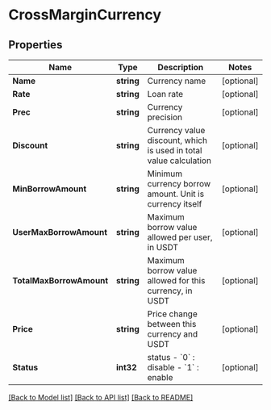 # CrossMarginCurrency

## Properties

Name | Type | Description | Notes
------------ | ------------- | ------------- | -------------
**Name** | **string** | Currency name | [optional] 
**Rate** | **string** | Loan rate | [optional] 
**Prec** | **string** | Currency precision | [optional] 
**Discount** | **string** | Currency value discount, which is used in total value calculation | [optional] 
**MinBorrowAmount** | **string** | Minimum currency borrow amount. Unit is currency itself | [optional] 
**UserMaxBorrowAmount** | **string** | Maximum borrow value allowed per user, in USDT | [optional] 
**TotalMaxBorrowAmount** | **string** | Maximum borrow value allowed for this currency, in USDT | [optional] 
**Price** | **string** | Price change between this currency and USDT | [optional] 
**Status** | **int32** | status  - &#x60;0&#x60; : disable  - &#x60;1&#x60; : enable | [optional] 

[[Back to Model list]](../README.md#documentation-for-models) [[Back to API list]](../README.md#documentation-for-api-endpoints) [[Back to README]](../README.md)


